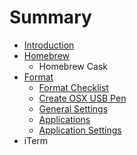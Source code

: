 # Summary

* [Introduction](README.md)
* [Homebrew](homebrew.md)
   * Homebrew Cask
* [Format](apendix.md)
   * [Format Checklist](format_checklist.md)
   * [Create OSX USB Pen](create_osx_usb_pen.md)
   * [General Settings](general_settings.md)
   * [Applications](applications.md)
   * [Application Settings](application_settings.md)
* iTerm

